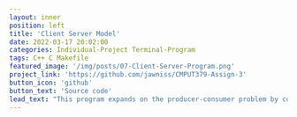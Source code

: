 ```yaml
---
layout: inner
position: left
title: 'Client Server Model'
date: 2022-03-17 20:02:00
categories: Individual-Project Terminal-Program
tags: C++ C Makefile
featured_image: '/img/posts/07-Client-Server-Program.png'
project_link: 'https://github.com/jawniss/CMPUT379-Assign-3'
button_icon: 'github'
button_text: 'Source code'
lead_text: "This program expands on the producer-consumer problem by connecting the producer and consumer via stream sockets. This was done by implementing a simple client-server model application that used a specified port number and IP address to connect the running server with any live clients. AF_INET6 stream sockets were used, which allowed both IPv4 and IPv6 nodes. After connecting, the server and all clients used a shared buffer, of which the server would receive the data and clients would be writing to it. Mutual exclusion locks were used for all transactions to ensure no duplication of data. A summary of all work and transactions are logged into log files within the project's directory."
---
```

